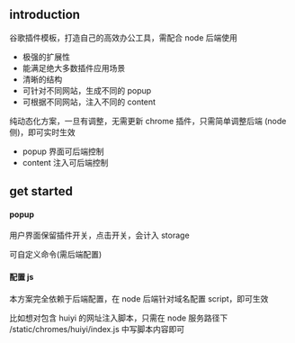 ## introduction

谷歌插件模板，打造自己的高效办公工具，需配合 node 后端使用

- 极强的扩展性
- 能满足绝大多数插件应用场景
- 清晰的结构
- 可针对不同网站，生成不同的 popup
- 可根据不同网站，注入不同的 content

纯动态化方案，一旦有调整，无需更新 chrome 插件，只需简单调整后端 (node侧)，即可实时生效

- popup 界面可后端控制
- content 注入可后端控制

## get started

#### popup

用户界面保留插件开关，点击开关，会计入 storage

可自定义命令(需后端配置)

#### 配置 js

本方案完全依赖于后端配置，在 node 后端针对域名配置 script，即可生效

比如想对包含 huiyi 的网址注入脚本，只需在 node 服务路径下 /static/chromes/huiyi/index.js 中写脚本内容即可
